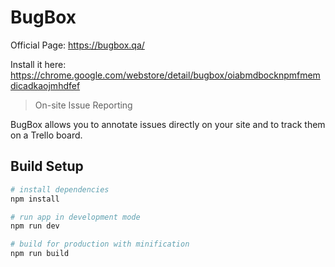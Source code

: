 # BugBox

Official Page: https://bugbox.qa/

Install it here: https://chrome.google.com/webstore/detail/bugbox/oiabmdbocknpmfmemdicadkaojmhdfef

> On-site Issue Reporting

BugBox allows you to annotate issues directly on your site and to track them on a Trello board.

## Build Setup

``` bash
# install dependencies
npm install

# run app in development mode
npm run dev

# build for production with minification
npm run build
```
